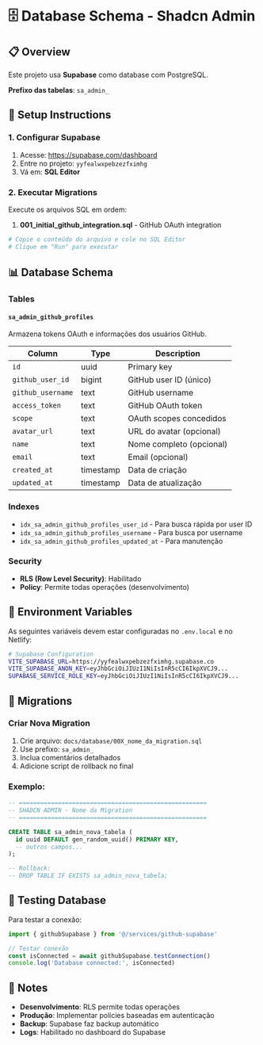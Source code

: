 # 🗄️ Database Schema - Shadcn Admin

## 📋 Overview
Este projeto usa **Supabase** como database com PostgreSQL.

**Prefixo das tabelas**: `sa_admin_`

## 🚀 Setup Instructions

### 1. Configurar Supabase
1. Acesse: https://supabase.com/dashboard
2. Entre no projeto: `yyfealwxpebzezfximhg`
3. Vá em: **SQL Editor**

### 2. Executar Migrations
Execute os arquivos SQL em ordem:

1. **001_initial_github_integration.sql** - GitHub OAuth integration

```bash
# Copie o conteúdo do arquivo e cole no SQL Editor
# Clique em "Run" para executar
```

## 📊 Database Schema

### Tables

#### `sa_admin_github_profiles`
Armazena tokens OAuth e informações dos usuários GitHub.

| Column | Type | Description |
|--------|------|-------------|
| `id` | uuid | Primary key |
| `github_user_id` | bigint | GitHub user ID (único) |
| `github_username` | text | GitHub username |
| `access_token` | text | GitHub OAuth token |
| `scope` | text | OAuth scopes concedidos |
| `avatar_url` | text | URL do avatar (opcional) |
| `name` | text | Nome completo (opcional) |
| `email` | text | Email (opcional) |
| `created_at` | timestamp | Data de criação |
| `updated_at` | timestamp | Data de atualização |

### Indexes
- `idx_sa_admin_github_profiles_user_id` - Para busca rápida por user ID
- `idx_sa_admin_github_profiles_username` - Para busca por username
- `idx_sa_admin_github_profiles_updated_at` - Para manutenção

### Security
- **RLS (Row Level Security)**: Habilitado
- **Policy**: Permite todas operações (desenvolvimento)

## 🔧 Environment Variables

As seguintes variáveis devem estar configuradas no `.env.local` e no Netlify:

```bash
# Supabase Configuration
VITE_SUPABASE_URL=https://yyfealwxpebzezfximhg.supabase.co
VITE_SUPABASE_ANON_KEY=eyJhbGciOiJIUzI1NiIsInR5cCI6IkpXVCJ9...
SUPABASE_SERVICE_ROLE_KEY=eyJhbGciOiJIUzI1NiIsInR5cCI6IkpXVCJ9...
```

## 🔄 Migrations

### Criar Nova Migration
1. Crie arquivo: `docs/database/00X_nome_da_migration.sql`
2. Use prefixo: `sa_admin_`
3. Inclua comentários detalhados
4. Adicione script de rollback no final

### Exemplo:
```sql
-- =====================================================
-- SHADCN ADMIN - Nome da Migration
-- =====================================================

CREATE TABLE sa_admin_nova_tabela (
  id uuid DEFAULT gen_random_uuid() PRIMARY KEY,
  -- outros campos...
);

-- Rollback:
-- DROP TABLE IF EXISTS sa_admin_nova_tabela;
```

## 🧪 Testing Database

Para testar a conexão:
```typescript
import { githubSupabase } from '@/services/github-supabase'

// Testar conexão
const isConnected = await githubSupabase.testConnection()
console.log('Database connected:', isConnected)
```

## 📝 Notes

- **Desenvolvimento**: RLS permite todas operações
- **Produção**: Implementar policies baseadas em autenticação
- **Backup**: Supabase faz backup automático
- **Logs**: Habilitado no dashboard do Supabase